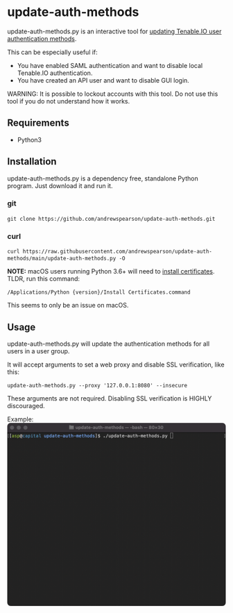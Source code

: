 # update-auth-methods
update-auth-methods.py is an interactive tool for [updating Tenable.IO user authentication methods](https://developer.tenable.com/reference#users-update-auths).

This can be especially useful if:
- You have enabled SAML authentication and want to disable local Tenable.IO authentication.
- You have created an API user and want to disable GUI login.

WARNING: It is possible to lockout accounts with this tool. Do not use this tool if you do not understand how it works.
## Requirements
* Python3
## Installation
update-auth-methods.py is a dependency free, standalone Python program. Just download it and run it.
### git
```
git clone https://github.com/andrewspearson/update-auth-methods.git
```
### curl
```
curl https://raw.githubusercontent.com/andrewspearson/update-auth-methods/main/update-auth-methods.py -O
```

**NOTE:** macOS users running Python 3.6+ will need to [install certificates](https://bugs.python.org/issue28150).
TLDR, run this command:
```
/Applications/Python {version}/Install Certificates.command
```
This seems to only be an issue on macOS.
## Usage
update-auth-methods.py will update the authentication methods for all users in a user group.

It will accept arguments to set a web proxy and disable SSL verification, like this:
```
update-auth-methods.py --proxy '127.0.0.1:8080' --insecure
```
These arguments are not required. Disabling SSL verification is HIGHLY discouraged.

Example:
![](https://raw.githubusercontent.com/andrewspearson/file-server/main/repositories/update-auth-methods/update-auth-methods.gif)
